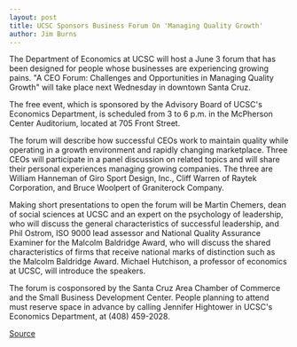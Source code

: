 ```yaml
---
layout: post
title: UCSC Sponsors Business Forum On 'Managing Quality Growth'
author: Jim Burns
---
```


The Department of Economics at UCSC will host a June 3 forum that has been designed for people whose businesses are experiencing growing pains. "A CEO Forum: Challenges and Opportunities in Managing Quality Growth" will take place next Wednesday in downtown Santa Cruz.

The free event, which is sponsored by the Advisory Board of UCSC's Economics Department, is scheduled from 3 to 6 p.m. in the McPherson Center Auditorium, located at 705 Front Street.

The forum will describe how successful CEOs work to maintain quality while operating in a growth environment and rapidly changing marketplace. Three CEOs will participate in a panel discussion on related topics and will share their personal experiences managing growing companies. The three are William Hanneman of Giro Sport Design, Inc., Cliff Warren of Raytek Corporation, and Bruce Woolpert of Graniterock Company.

Making short presentations to open the forum will be Martin Chemers, dean of social sciences at UCSC and an expert on the psychology of leadership, who will discuss the general characteristics of successful leadership, and Phil Ostrom, ISO 9000 lead assessor and National Quality Assurance Examiner for the Malcolm  Baldridge Award, who will discuss the shared characteristics of firms that receive national marks of distinction such as the Malcolm Baldridge Award. Michael Hutchison, a professor of economics at UCSC, will introduce the speakers.

The forum is cosponsored by the Santa Cruz Area Chamber of Commerce and the Small Business Development Center. People planning to attend must reserve space in advance by calling Jennifer Hightower in UCSC's Economics Department, at (408) 459-2028.

[Source](http://www1.ucsc.edu/oncampus/currents/97-98/06-01/ceo.forum.htm "Permalink to CEO Forum: 06-01-98")

